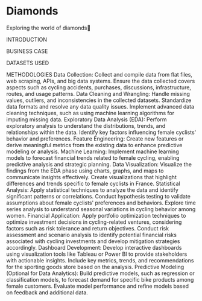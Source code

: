 # Diamonds
Exploring the world of diamonds💎

INTRODUCTION


BUSINESS CASE

DATASETS USED

METHODOLOGIES
Data Collection:
Collect and compile data from flat files, web scraping, APIs, and big data systems.
Ensure the data collected covers aspects such as cycling accidents, purchases, discussions, infrastructure, routes, and usage patterns.
Data Cleaning and Wrangling:
Handle missing values, outliers, and inconsistencies in the collected datasets.
Standardize data formats and resolve any data quality issues.
Implement advanced data cleaning techniques, such as using machine learning algorithms for imputing missing data.
Exploratory Data Analysis (EDA):
Perform exploratory analysis to understand the distributions, trends, and relationships within the data.
Identify key factors influencing female cyclists' behavior and preferences.
Feature Engineering:
Create new features or derive meaningful metrics from the existing data to enhance predictive modeling or analysis.
Machine Learning:
Implement machine learning models to forecast financial trends related to female cycling, enabling predictive analysis and strategic planning.
Data Visualization:
Visualize the findings from the EDA phase using charts, graphs, and maps to communicate insights effectively.
Create visualizations that highlight differences and trends specific to female cyclists in France.
Statistical Analysis:
Apply statistical techniques to analyze the data and identify significant patterns or correlations.
Conduct hypothesis testing to validate assumptions about female cyclists' preferences and behaviors.
Explore time series analysis to understand seasonal variations in cycling behavior among women.
Financial Application:
Apply portfolio optimization techniques to optimize investment decisions in cycling-related ventures, considering factors such as risk tolerance and return objectives.
Conduct risk assessment and scenario analysis to identify potential financial risks associated with cycling investments and develop mitigation strategies accordingly.
Dashboard Development:
Develop interactive dashboards using visualization tools like Tableau or Power BI to provide stakeholders with actionable insights.
Include key metrics, trends, and recommendations for the sporting goods store based on the analysis.
Predictive Modeling (Optional for Data Analytics):
Build predictive models, such as regression or classification models, to forecast demand for specific bike products among female customers.
Evaluate model performance and refine models based on feedback and additional data.
